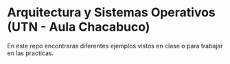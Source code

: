 # Arquitectura y Sistemas Operativos (UTN - Aula Chacabuco)

En este repo encontraras diferentes ejemplos vistos en clase o para trabajar en las practicas.
